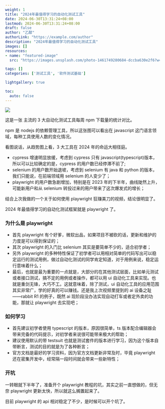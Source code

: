 ```yaml
---
weight: 1
title: "2024年最值得学习的自动化测试工具"
date: 2024-06-30T13:31:24+08:00
lastmod: 2024-06-30T13:31:24+08:00
draft: false
author: "乙醇"
authorLink: "https://example.com/author"
description: "2024年最值得学习的自动化测试工具"
images: []
resources:
- name: "featured-image"
  src: "https://images.unsplash.com/photo-1461749280684-dccba630e2f6?w=300"

tags: []
categories: ['测试工具', '软件测试基础']

lightgallery: true

toc:
  auto: false
---
```


![](https://img.ethanhan.cc/file/e8bea6744d9a0e2895ad1.png)

这是一张 主流的 3 大自动化测试工具每周 npm 下载量的统计对比。

npm 是 nodejs 的依赖管理工具，所以这张图可以看出在 javascript 这门语言领域，每种工具使用人数的变化情况。

看图说话，从趋势图上看，3 大工具在 2024 年的命运大相径庭。

- cypress 增速明显放缓，考虑到 cypress 只有 javascript(typescript)版本，所以可以比较确定的是，cypress 的用户数已经停滞不前了;
- selenium 的用户数开始退坡，考虑到 selenium 有 java 和 python 的版本，我们只能说，在前端领域用 selenium 的人变少了；
- playwright 的用户数急剧增加，特别是在 2023 年的下半年，曲线陡然上升，可能新用户和从 selenium 转投过来的用户带来了这次爆发式的增长；

结合上次我做的一个关于如何使用 playwright 狂赚美刀的视频，结论很明显了。

2024 年最值得学习的自动化测试框架就是 playwright 了。

### 为什么是 playwright

- 首先 playwright 有个好爹，微软出品，如果项目不被砍的话，更新和维护的力度是可以得到保证的；
- 其次 playwright 的入门比 selenium 其实是要简单不少的，适合初学者；
- 另外 playwright 的多种特性保证了初学者可以用相对简单的代码写出可以稳定运行的测试用例，做过自动化测试的同学肯定知道，对于用例来说，稳定运行意味着什么；
- 最后，也就是最为重要的一点就是，大部分的在其他测试层面，比如单元测试或者接口测试，搞不定的用例或者操作，都可以用 ui 自动化工具来实现。也就是重剑无锋，大巧不工。这就意味着，除了测试，ui 自动化工具的应用范围其实非常广，学的好真的可以赚钱。还是我上次视频里提到的 ai 设备之耻——rabbit R1 的例子，既然 ai 现阶段没办法实现自动打车或者定外卖的功能，那就让 playwright 去实现吧；

### 如何学习

- 首先建议初学者使用 typescript 的版本，原因很简单，ts 版本配合编辑器会带来完备的代码提示，对初学者来说很可能带来极大的帮助；
- 建议使用默认的带 testsuit 也就是测试套件的版本进行学习，因为这个版本自带断言，测试的目的就是为了各种断言；
- 官方文档是最好的学习资料，因为官方文档更新非常及时，毕竟 playwright 还在密集开发中，经常隔一段时间就会带来一些新特性；

### 开坑

一转眼就下半年了，准备开个 playwright 教程的坑，其实之前一直想做的，但无奈 playwright 更新太快，所以就这么搁置起来了。

目前 playwright 的 api 相对稳定了不少，是时候可以开个坑了。